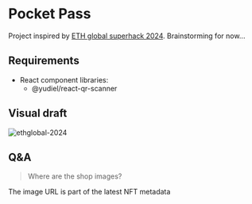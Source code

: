# Pocket Pass

Project inspired by [ETH global superhack 2024](https://ethglobal.com/events/superhack2024). Brainstorming for now...

## Requirements

- React component libraries:
  - @yudiel/react-qr-scanner

## Visual draft

![ethglobal-2024](https://github.com/user-attachments/assets/496fe846-0744-4106-bd5b-36ac0978d635)

## Q&A

> Where are the shop images?
> 
The image URL is part of the latest NFT metadata
